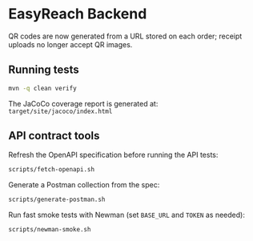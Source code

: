 # EasyReach Backend

QR codes are now generated from a URL stored on each order; receipt uploads no longer accept QR images.

## Running tests

```bash
mvn -q clean verify
```

The JaCoCo coverage report is generated at:
`target/site/jacoco/index.html`

## API contract tools

Refresh the OpenAPI specification before running the API tests:

```bash
scripts/fetch-openapi.sh
```

Generate a Postman collection from the spec:

```bash
scripts/generate-postman.sh
```

Run fast smoke tests with Newman (set `BASE_URL` and `TOKEN` as needed):

```bash
scripts/newman-smoke.sh
```
